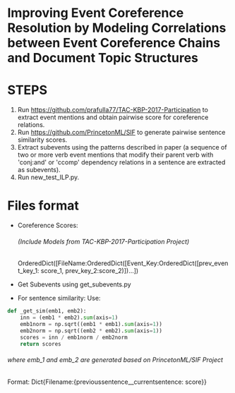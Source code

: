 # Improving Event Coreference Resolution by Modeling Correlations between Event Coreference Chains and Document Topic Structures


# STEPS
1) Run https://github.com/prafulla77/TAC-KBP-2017-Participation to extract event mentions and obtain pairwise score for coreference relations.
2) Run https://github.com/PrincetonML/SIF to generate pairwise sentence similarity scores.
3) Extract subevents using the patterns described in paper (a sequence of two or more verb event mentions that modify their parent verb with 'conj:and' or 'ccomp' dependency relations in a sentence are extracted as subevents).
4) Run new_test_ILP.py.


# Files format
- Coreference Scores:
  ###### (Include Models from TAC-KBP-2017-Participation Project)
  OrderedDict([FileName:OrderedDict([Event_Key:OrderedDict([prev_event_key_1: score_1, prev_key_2:score_2)])...])
  
- Get Subevents using get_subevents.py

- For sentence similarity:
Use:
```python
def _get_sim(emb1, emb2):
    inn = (emb1 * emb2).sum(axis=1)
    emb1norm = np.sqrt((emb1 * emb1).sum(axis=1))
    emb2norm = np.sqrt((emb2 * emb2).sum(axis=1))
    scores = inn / emb1norm / emb2norm
    return scores
```
###### where emb_1 and emb_2 are generated based on PrincetonML/SIF Project
Format: Dict{Filename:{previoussentence__currentsentence: score}}



